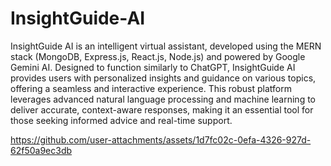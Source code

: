 # InsightGuide-AI

InsightGuide AI is an intelligent virtual assistant, developed using the MERN stack (MongoDB, Express.js, React.js, Node.js) and powered by Google Gemini AI. Designed to function similarly to ChatGPT, InsightGuide AI provides users with personalized insights and guidance on various topics, offering a seamless and interactive experience. This robust platform leverages advanced natural language processing and machine learning to deliver accurate, context-aware responses, making it an essential tool for those seeking informed advice and real-time support.




https://github.com/user-attachments/assets/1d7fc02c-0efa-4326-927d-62f50a9ec3db

